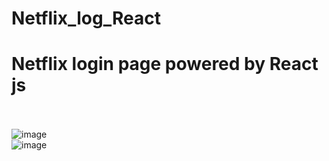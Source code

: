 # Netflix_log_React <br>
# Netflix login page powered by React js <br><br>
![image](https://github.com/MahsumaRezai/Netflix_log_React/assets/110189253/dd12c072-f5f6-4be0-8cb9-1c469c0a3687)<br>
![image](https://github.com/MahsumaRezai/Netflix_log_React/assets/110189253/b5fcf77c-928a-4262-a953-a06a75306e3b)
